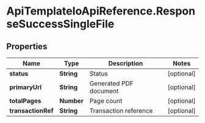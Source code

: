 # ApiTemplateIoApiReference.ResponseSuccessSingleFile

## Properties

Name | Type | Description | Notes
------------ | ------------- | ------------- | -------------
**status** | **String** | Status | [optional] 
**primaryUrl** | **String** | Generated PDF document | [optional] 
**totalPages** | **Number** | Page count | [optional] 
**transactionRef** | **String** | Transaction reference | [optional] 


